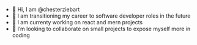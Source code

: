 - 👋 Hi, I am @chesterziebart
- 👀 I am transitioning my career to software developer roles in the future 
- 🌱 I am currenty working on react and mern projects
- 💞️ I’m looking to collaborate on small projects to expose myself more in coding
